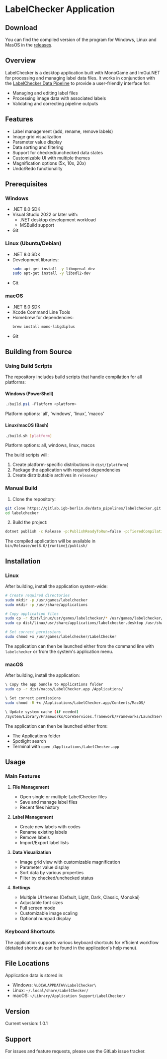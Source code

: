 # LabelChecker Application

## Download
You can find the compiled version of the program for Windows, Linux and MasOS in the [releases](https://github.com/TimWalles/LabelChecker/releases/laterst).

## Overview
LabelChecker is a desktop application built with MonoGame and ImGui.NET for processing and managing label data files. It works in conjunction with the [LabelChecker Data Pipeline](https://github.com/TimWalles/LabelChecker_Pipeline) to provide a user-friendly interface for:
- Managing and editing label files
- Processing image data with associated labels
- Validating and correcting pipeline outputs

## Features
- Label management (add, rename, remove labels)
- Image grid visualization
- Parameter value display
- Data sorting and filtering
- Support for checked/unchecked data states
- Customizable UI with multiple themes
- Magnification options (5x, 10x, 20x)
- Undo/Redo functionality

## Prerequisites

### Windows
- .NET 8.0 SDK
- Visual Studio 2022 or later with:
  - .NET desktop development workload
  - MSBuild support
- Git

### Linux (Ubuntu/Debian)
- .NET 8.0 SDK
- Development libraries:
  ```bash
  sudo apt-get install -y libopenal-dev
  sudo apt-get install -y libsdl2-dev
  ```
- Git

### macOS
- .NET 8.0 SDK
- Xcode Command Line Tools
- Homebrew for dependencies:
  ```bash
  brew install mono-libgdiplus
  ```
- Git

## Building from Source

### Using Build Scripts

The repository includes build scripts that handle compilation for all platforms:

#### Windows (PowerShell)
```powershell
./build.ps1 -Platform <platform>
```
Platform options: 'all', 'windows', 'linux', 'macos'

#### Linux/macOS (Bash)
```bash
./build.sh [platform]
```
Platform options: all, windows, linux, macos

The build scripts will:
1. Create platform-specific distributions in `dist/{platform}`
2. Package the application with required dependencies
3. Create distributable archives in `releases/`

### Manual Build

1. Clone the repository:
```bash
git clone https://gitlab.igb-berlin.de/data_pipelines/labelchecker.git
cd labelchecker
```

2. Build the project:
```bash
dotnet publish -c Release -p:PublishReadyToRun=false -p:TieredCompilation=false -p:PublishAot=true --self-contained true
```

The compiled application will be available in `bin/Release/net8.0/{runtime}/publish/`

## Installation

### Linux
After building, install the application system-wide:

```bash
# Create required directories
sudo mkdir -p /usr/games/labelchecker
sudo mkdir -p /usr/share/applications

# Copy application files
sudo cp -r dist/linux/usr/games/labelchecker/* /usr/games/labelchecker/
sudo cp dist/linux/usr/share/applications/labelchecker.desktop /usr/share/applications/

# Set correct permissions
sudo chmod +x /usr/games/labelchecker/LabelChecker
```

The application can then be launched either from the command line with `labelchecker` or from the system's application menu.

### macOS
After building, install the application:

```bash
\ Copy the app bundle to Applications folder
sudo cp -r dist/macos/LabelChecker.app /Applications/

\ Set correct permissions
sudo chmod -R +x /Applications/LabelChecker.app/Contents/MacOS/

\ Update system cache (if needed)
/System/Library/Frameworks/CoreServices.framework/Frameworks/LaunchServices.framework/Support/lsregister -f /Applications/LabelChecker.app
```

The application can then be launched either from:
- The Applications folder
- Spotlight search
- Terminal with `open /Applications/LabelChecker.app`

## Usage

### Main Features
1. **File Management**
   - Open single or multiple LabelChecker files
   - Save and manage label files
   - Recent files history

2. **Label Management**
   - Create new labels with codes
   - Rename existing labels
   - Remove labels
   - Import/Export label lists

3. **Data Visualization**
   - Image grid view with customizable magnification
   - Parameter value display
   - Sort data by various properties
   - Filter by checked/unchecked status

4. **Settings**
   - Multiple UI themes (Default, Light, Dark, Classic, Monokai)
   - Adjustable font sizes
   - Full screen mode
   - Customizable image scaling
   - Optional numpad display

### Keyboard Shortcuts
The application supports various keyboard shortcuts for efficient workflow (detailed shortcuts can be found in the application's help menu).

## File Locations

Application data is stored in:
- Windows: `%LOCALAPPDATA%\LabelChecker\`
- Linux: `~/.local/share/LabelChecker/`
- macOS: `~/Library/Application Support/LabelChecker/`

## Version
Current version: 1.0.1

## Support
For issues and feature requests, please use the GitLab issue tracker.
